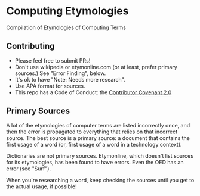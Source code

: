 # Computing Etymologies

Compilation of Etymologies of Computing Terms

## Contributing

- Please feel free to submit PRs!
- Don't use wikipedia or etymonline.com (or at least, prefer primary sources.) See "Error Finding", below.
- It's ok to have "Note: Needs more research".
- Use APA format for sources.
- This repo has a Code of Conduct: the [Contributor Covenant 2.0](https://www.contributor-covenant.org/version/2/0/code_of_conduct/)

## Primary Sources

A lot of the etymologies of computer terms are listed incorrectly once, and then the error is propagated to everything that relies on that incorrect source. The best source is a primary source: a document that contains the first usage of a word (or, first usage of a word in a technology context).

Dictionaries are not primary sources. Etymonline, which doesn't list sources for its etymologies, has been found to have errors. Even the OED has an error (see "Surf").

When you're researching a word, keep checking the sources until you get to the actual usage, if possible!
